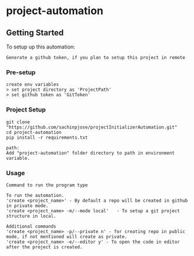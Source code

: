 # project-automation

## Getting Started
To setup up this automation:

```
Generate a github token, if you plan to setup this project in remote
```


### Pre-setup
```
create env variables
> set project directory as 'ProjectPath'
> set github token as 'GitToken'
```

### Project Setup

```
git clone "https://github.com/sachinpjose/projectInitializerAutomation.git"
cd project-automation
pip install -r requirements.txt

path:
Add "project-automation" folder directory to path in environment variable.
```

### Usage

```
Command to run the program type

To run the automation.
'create <project_name>' - By default a repo will be created in github in private mode.
'create <project_name> -m/--mode local'   - To setup a git project structure in local.

Additional commands
'create <project_name> -p/--private n' - for creating repo in public mode, if not mentioned will create as private.
'create <project_name> -e/--editor y' - To open the code in editor after the project is created.
```

